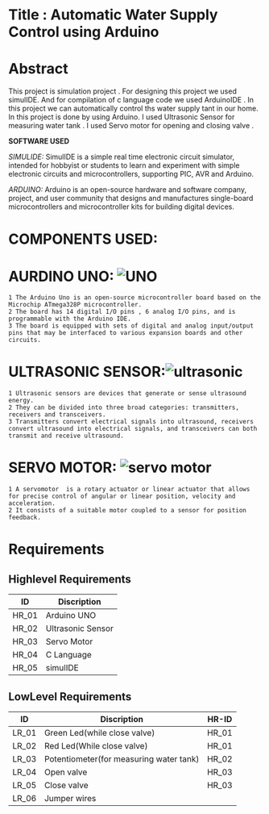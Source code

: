 # Title : Automatic Water Supply Control using Arduino

# Abstract 
This project is simulation project . For designing this project we used simulIDE. And for compilation of c language code we used ArduinoIDE . In this project we can automatically control ths water supply tant in our home. In this project is done by using Arduino. I used Ultrasonic Sensor for measuring water tank . I used Servo motor for opening and closing valve . 


 **SOFTWARE USED**
 
  *SIMULIDE:*
         SimulIDE is a simple real time electronic circuit simulator, intended for hobbyist or students to learn and experiment with simple electronic circuits and                         microcontrollers, supporting PIC, AVR and Arduino.
  
  *ARDUINO:*
         Arduino  is an open-source hardware and software company, project, and user community that designs and manufactures single-board microcontrollers and microcontroller                kits for building digital devices.


# COMPONENTS USED:
 
   # AURDINO UNO: ![UNO](https://user-images.githubusercontent.com/98832647/155835314-20167ece-4b9f-443e-8ec8-ce2d1eef605e.jpg)
    1 The Arduino Uno is an open-source microcontroller board based on the Microchip ATmega328P microcontroller.
    2 The board has 14 digital I/O pins , 6 analog I/O pins, and is programmable with the Arduino IDE.
    3 The board is equipped with sets of digital and analog input/output pins that may be interfaced to various expansion boards and other circuits.
  
  # ULTRASONIC SENSOR:![ultrasonic](https://user-images.githubusercontent.com/98825305/155834347-4e81f3e8-27a9-4b02-acda-a7eb291d01d8.jpg)
    1 Ultrasonic sensors are devices that generate or sense ultrasound energy. 
    2 They can be divided into three broad categories: transmitters, receivers and transceivers.
    3 Transmitters convert electrical signals into ultrasound, receivers convert ultrasound into electrical signals, and transceivers can both transmit and receive ultrasound.
 
 # SERVO MOTOR: ![servo motor](https://user-images.githubusercontent.com/98832647/155835447-06284e4e-3032-40f1-b32f-7e944800b643.jpeg)
    1 A servomotor  is a rotary actuator or linear actuator that allows for precise control of angular or linear position, velocity and acceleration.
    2 It consists of a suitable motor coupled to a sensor for position feedback. 
# Requirements 
## Highlevel Requirements
|  ID  |   Discription  |
|------|----------------|
| HR_01| Arduino UNO    |
| HR_02| Ultrasonic Sensor|
| HR_03| Servo Motor |
| HR_04| C Language |
| HR_05| simulIDE |

## LowLevel Requirements
|  ID  |   Discription  | HR-ID |
|------|----------------|-------|
| LR_01|  Green Led(while close valve) | HR_01 |
| LR_02|  Red Led(While close valve) | HR_01 |
| LR_03|  Potentiometer(for measuring water tank) | HR_02 |
| LR_04|  Open valve | HR_03|
| LR_05|  Close valve| HR_03|
| LR_06|  Jumper wires|     |
